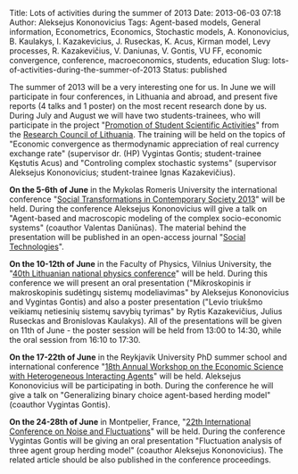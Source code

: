 Title: Lots of activities during the summer of 2013
Date: 2013-06-03 07:18
Author: Aleksejus Kononovicius
Tags: Agent-based models, General information, Econometrics, Economics, Stochastic models, A. Kononovicius, B. Kaulakys, I. Kazakevicius, J. Ruseckas, K. Acus, Kirman model, Levy processes, R. Kazakevičius, V. Daniunas, V. Gontis, VU FF, economic convergence, conference, macroeconomics, students, education
Slug: lots-of-activities-during-the-summer-of-2013
Status: published

The summer of 2013 will be a very
interesting one for us. In June we will participate in four conferences,
in Lithuania and abroad, and present five reports (4 talks and 1 poster)
on the most recent research done by us. During July and August we will
have two students-trainees, who will participate in the project
"[Promotion of Student Scientific
Activities](http://studentai.lmt.lt/index_en.php)" from the [Research
Council of Lithuania](http://www.lmt.lt/en/). The training will be held
on the topics of "Economic convergence as thermodynamic appreciation of
real currency exchange rate" (supervisor dr. (HP) Vygintas Gontis;
student-trainee Kęstutis Acus) and "Controling complex stochastic
systems" (supervisor Aleksejus Kononovicius; student-trainee Ignas
Kazakevičius).<!--more-->

**On
the 5-6th of June** in the Mykolas Romeris University the international
conference "[Social Transformations in Contemporary Society
2013](http://sticsconference.blogspot.com/)" will be held. During the
conference Aleksejus Kononovicius will give a talk on "Agent-based and
macroscopic modeling of the complex socio-economic systems" (coauthor
Valentas Daniūnas). The material behind the presentation will be
published in an open-access journal "[Social
Technologies](http://st.mruni.eu/)".

**On
the 10-12th of June** in the Faculty of Physics, Vilnius University, the
"[40th Lithuanian national physics
conference](http://www.lnfk.ff.vu.lt/)" will be held. During this
conference we will present an oral presentation ("Mikroskopinis ir
makroskopinis sudėtingų sistemų modeliavimas" by Aleksejus Kononovicius
and Vygintas Gontis) and also a poster presentation ("Levio triukšmo
veikiamų netiesinių sistemų savybių tyrimas" by Rytis Kazakevičius,
Julius Ruseckas and Bronislovas Kaulakys). All of the presentations will
be given on 11th of June - the poster session will be held from 13:00 to
14:30, while the oral session from 16:10 to 17:30.

**On the 17-22th of June** in the Reykjavik University PhD summer school
and international conference "[18th Annual Workshop on the Economic
Science with Heterogeneous Interacting
Agents](https://sites.google.com/site/wehia2013/)" will be held.
Aleksejus Kononovicius will be participating in both. During the
conference he will give a talk on "Generalizing binary choice
agent-based herding model" (coauthor Vygintas Gontis).

**On
the 24-28th of June** in Montpelier, France, "[22th International
Conference on Noise and Fluctuations](http://icnf.wordpress.com/)" will
be held. During the conference Vygintas Gontis will be giving an oral
presentation "Fluctuation analysis of three agent group herding model"
(coauthor Aleksejus Kononovicius). The related article should be also
published in the conference proceedings.
